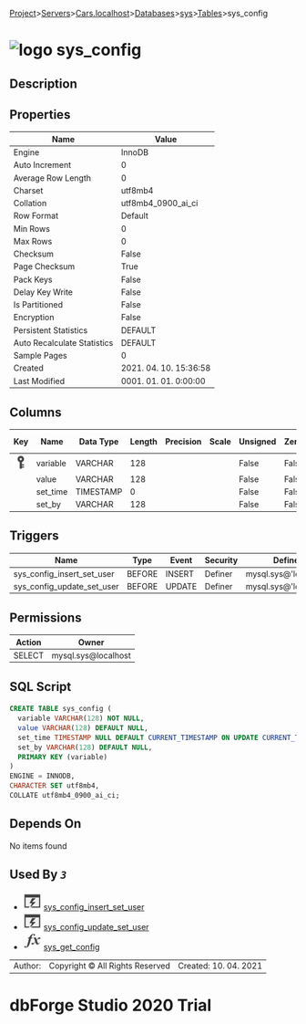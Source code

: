 [Project](../../../../../startpage.md)>[Servers](../../../../Servers.md)>[Cars.localhost](../../../Cars.localhost.md)>[Databases](../../Databases.md)>[sys](../sys.md)>[Tables](Tables.md)>sys_config


# ![logo](../../../../../Images/table64.svg) sys_config

## <a name="#Description"></a>Description
> 
## <a name="#Properties"></a>Properties
|Name|Value|
|---|---|
|Engine|InnoDB|
|Auto Increment|0|
|Average Row Length|0|
|Charset|utf8mb4|
|Collation|utf8mb4_0900_ai_ci|
|Row Format|Default|
|Min Rows|0|
|Max Rows|0|
|Checksum|False|
|Page Checksum|True|
|Pack Keys|False|
|Delay Key Write|False|
|Is Partitioned|False|
|Encryption|False|
|Persistent Statistics|DEFAULT|
|Auto Recalculate Statistics|DEFAULT|
|Sample Pages|0|
|Created|2021. 04. 10. 15:36:58|
|Last Modified|0001. 01. 01. 0:00:00|


## <a name="#Columns"></a>Columns
|Key|Name|Data Type|Length|Precision|Scale|Unsigned|Zerofill|Binary|Not Null|Auto Increment|Default|Virtual|Description|
|:---:|---|---|---|---|---|---|---|---|---|---|---|---|---|
|[![Primary Key ](../../../../../Images/primarykey.svg)](#Indexes)|variable|VARCHAR|128|||False|False|False|True|False||False||
||value|VARCHAR|128|||False|False|False|False|False|NULL|False||
||set_time|TIMESTAMP|0|||False|False|False|False|False|CURRENT_TIMESTAMP|False||
||set_by|VARCHAR|128|||False|False|False|False|False|NULL|False||

## <a name="#Triggers"></a>Triggers
|Name|Type|Event|Security|Definer|
|---|---|---|---|---|
|sys_config_insert_set_user|BEFORE|INSERT|Definer|mysql.sys@'localhost'|
|sys_config_update_set_user|BEFORE|UPDATE|Definer|mysql.sys@'localhost'|

## <a name="#Permissions"></a>Permissions
|Action|Owner|
|---|---|
|SELECT|mysql.sys@localhost|

## <a name="#SqlScript"></a>SQL Script
```SQL
CREATE TABLE sys_config (
  variable VARCHAR(128) NOT NULL,
  value VARCHAR(128) DEFAULT NULL,
  set_time TIMESTAMP NULL DEFAULT CURRENT_TIMESTAMP ON UPDATE CURRENT_TIMESTAMP,
  set_by VARCHAR(128) DEFAULT NULL,
  PRIMARY KEY (variable)
)
ENGINE = INNODB,
CHARACTER SET utf8mb4,
COLLATE utf8mb4_0900_ai_ci;
```

## <a name="#DependsOn"></a>Depends On
No items found

## <a name="#UsedBy"></a>Used By _`3`_
- ![Trigger](../../../../../Images/trigger.svg) [sys_config_insert_set_user](../Triggers/sys_config_insert_set_user.md)
- ![Trigger](../../../../../Images/trigger.svg) [sys_config_update_set_user](../Triggers/sys_config_update_set_user.md)
- ![Function](../../../../../Images/function.svg) [sys_get_config](../Functions/sys_get_config.md)


||||
|---|---|---|
|Author: |Copyright © All Rights Reserved|Created: 10. 04. 2021|
# dbForge Studio 2020 Trial